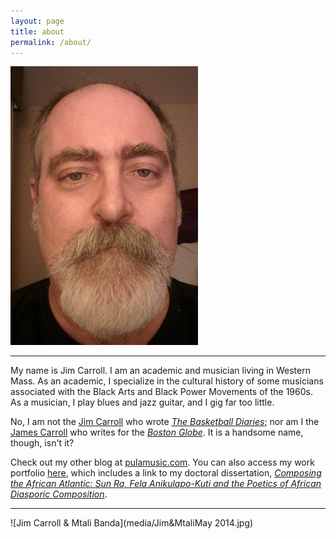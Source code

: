 ```yaml
---
layout: page
title: about
permalink: /about/
---
```

![Jim Carroll](media/photo1.jpg)

---
My name is Jim Carroll. I am an academic and musician living in Western Mass. As an academic, I specialize in the cultural history of some musicians associated with the Black Arts and Black Power Movements of the 1960s. As a musician, I play blues and jazz guitar, and I gig far too little.

No, I am not the <a href="http://www.catholicboy.com" target="_blank">Jim Carroll</a> who wrote <a href="https://www.amazon.com/Basketball-Diaries-Classic-Growing-Streets/dp/0140100180/ref=sr_1_2?ie=UTF8&qid=1496077294&sr=8-2&keywords=the+basketball+diaries" target="_blank">*The Basketball Diaries*</a>; nor am I the <a href="http://www.jamescarroll.net/JAMESCARROLL.NET/WELCOME.html" target="_blank">James Carroll</a> who writes for the <a href="https://www.bostonglobe.com/" target="_blank">*Boston Globe*</a>. It is a handsome name, though, isn't it?

Check out my other blog at <a href="http://www.pulamusic.com" target="_blank">pulamusic.com</a>. You can also access my work portfolio <a href="https://pulamusic.github.io/index.html" target="_blank">here</a>, which includes a link to my doctoral dissertation, <a href="https://pulamusic.github.io/Carroll%20Dissertation%20Composing%20the%20African%20Atlantic.pdf" target="_blank">*Composing the African Atlantic: Sun Ra, Fela Anikulapo-Kuti and the Poetics of African Diasporic Composition*</a>.

---
![Jim Carroll & Mtali Banda](media/Jim&MtaliMay 2014.jpg)
